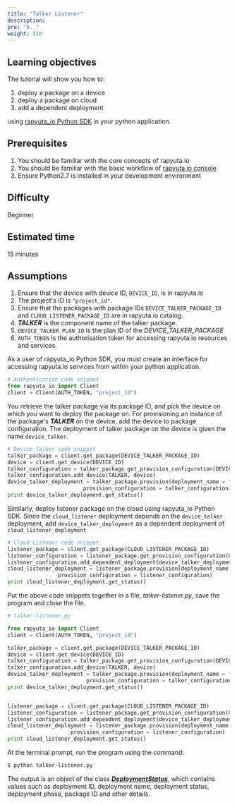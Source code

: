 ```yaml
---
title: "Talker Listener"
description:
pre: "b. "
weight: 510
---
```


## Learning objectives
The tutorial will show you how to:

1. deploy a package on a device
2. deploy a package on cloud
3. add a dependent deployment

using [rapyuta_io Python SDK](/python-sdk/introduction) in your python application.

## Prerequisites
1. You should be familiar with the core concepts of rapyuta.io
2. You should be familiar with the basic workflow of [rapyuta.io console](https://console.rapyuta.io)
3. Ensure Python2.7 is installed in your development environment

## Difficulty
Beginner

## Estimated time
15 minutes

## Assumptions
1. Ensure that the device with device ID, `DEVICE_ID`, is in rapyuta.io
2. The project's ID is `"project_id"`.
3. Ensure that the packages with package IDs `DEVICE_TALKER_PACKAGE_ID` and
`CLOUD_LISTENER_PACKAGE_ID` are in rapyuta.io catalog.
3. **_TALKER_** is the component name of the talker package.
4. `DEVICE_TALKER_PLAN_ID` is the plan ID of the *DEVICE_TALKER_PACKAGE*
5. `AUTH_TOKEN` is the authorisation token for accessing rapyuta.io
resources and services.


As a user of rapyuta_io Python SDK, you must create an interface for accessing
rapyuta.io services from within your python application.
```python
# Authentication code snippet
from rapyuta_io import Client
client = Client(AUTH_TOKEN, "project_id")
```

You retrieve the talker package via its package ID, and pick the device on which
you want to deploy the package on. For provisioning an instance of the package's
**_TALKER_** on the device, add the device to package configuration. The deployment of
talker package on the device is given the name `device_talker`.

```python
# Device Talker code snippet
talker_package = client.get_package(DEVICE_TALKER_PACKAGE_ID)
device = client.get_device(DEVICE_ID)
talker_configuration = talker_package.get_provision_configuration(DEVICE_TALKER_PLAN_ID)
talker_configuration.add_device(TALKER, device)
device_talker_deployment = talker_package.provision(deployment_name = "device_talker",
						provision_configuration = talker_configuration)
print device_talker_deployment.get_status()
```

Similarly, deploy listener package on the cloud using rapyuta_io Python SDK.
Since the `cloud_listener` deployment depends on the `device_talker` deployment,
add `device_talker_deployment` as a dependent deployment of
`cloud_listener_deployment`

```python
# Cloud Listener code snippet
listener_package = client.get_package(CLOUD_LISTENER_PACKAGE_ID)
listener_configuration = listener_package.get_provision_configuration(CLOUD_LISTENER_PLAN_ID)
listener_configuration.add_dependent_deployment(device_talker_deployment)
cloud_listener_deployment = listener_package.provision(deployment_name = 'cloud_listener',
				provision_configuration = listener_configuration)
print cloud_listener_deployment.get_status()
```

Put the above code snippets together in a file, _talker-listener.py_, save the
program and close the file.

```python
# talker-listener.py

from rapyuta_io import Client
client = Client(AUTH_TOKEN, "project_id")

talker_package = client.get_package(DEVICE_TALKER_PACKAGE_ID)
device = client.get_device(DEVICE_ID)
talker_configuration = talker_package.get_provision_configuration(DEVICE_TALKER_PLAN_ID)
talker_configuration.add_device(TALKER, device)
device_talker_deployment = talker_package.provision(deployment_name = "device_talker",
						 provision_configuration = talker_configuration)
print device_talker_deployment.get_status()


listener_package = client.get_package(CLOUD_LISTENER_PACKAGE_ID)
listener_configuration = listener_package.get_provision_configuration(CLOUD_LISTENER_PLAN_ID)
listener_configuration.add_dependent_deployment(device_talker_deployment)
cloud_listener_deployment = listener_package.provision(deployment_name = "cloud_listener",
					provision_configuration = listener_configuration)
print cloud_listener_deployment.get_status()
```

At the terminal prompt, run the program using the command:
```bash
$ python talker-listener.py
```

The output is an object of the class [***DeploymentStatus***](https://sdkdocs.apps.rapyuta.io/#rapyuta_io.clients.deployment.DeploymentStatus),
which contains values such as deployment ID, deployment name, deployment status,
deployment phase, package ID and other details.
